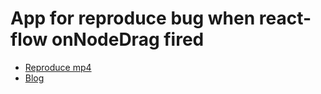 # App for reproduce bug when react-flow onNodeDrag fired

- [Reproduce mp4](./reproduce.mp4)
- [Blog](https://nirareba.dev/blog/)
